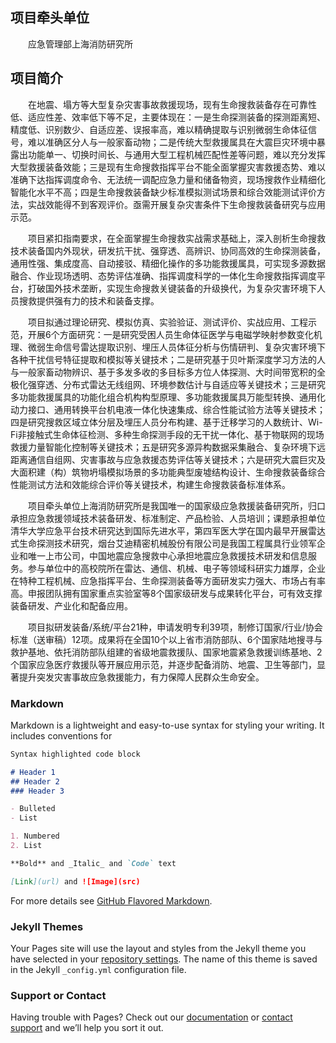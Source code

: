 ## 项目牵头单位

  应急管理部上海消防研究所

## 项目简介

  在地震、塌方等大型复杂灾害事故救援现场，现有生命搜救装备存在可靠性低、适应性差、效率低下等不足，主要体现在：一是生命探测装备的探测距离短、精度低、识别数少、自适应差、误报率高，难以精确提取与识别微弱生命体征信号，难以准确区分人与一般家畜动物；二是传统大型救援属具在大震巨灾环境中暴露出功能单一、切换时间长、与通用大型工程机械匹配性差等问题，难以充分发挥大型救援装备效能；三是现有生命搜救指挥平台不能全面掌握灾害救援态势、难以准确下达指挥调度命令、无法统一调配应急力量和储备物资，现场搜救作业精细化智能化水平不高；四是生命搜救装备缺少标准模拟测试场景和综合效能测试评价方法，实战效能得不到客观评价。亟需开展复杂灾害条件下生命搜救装备研究与应用示范。 
  
  项目紧扣指南要求，在全面掌握生命搜救实战需求基础上，深入剖析生命搜救技术装备国内外现状，研发抗干扰、强穿透、高辨识、协同高效的生命探测装备，通用性强、集成度高、自动接驳、精细化操作的多功能救援属具，可实现多源数据融合、作业现场透明、态势评估准确、指挥调度科学的一体化生命搜救指挥调度平台，打破国外技术垄断，实现生命搜救关键装备的升级换代，为复杂灾害环境下人员搜救提供强有力的技术和装备支撑。 
  
  项目拟通过理论研究、模拟仿真、实验验证、测试评价、实战应用、工程示范，开展6个方面研究：一是研究受困人员生命体征医学与电磁学映射参数变化机理、微弱生命信号雷达提取识别、埋压人员体征分析与伤情研判、复杂灾害环境下各种干扰信号特征提取和模拟等关键技术；二是研究基于贝叶斯深度学习方法的人与一般家畜动物辨识、基于多发多收的多目标多方位人体探测、大时间带宽积的全极化强穿透、分布式雷达无线组网、环境参数估计与自适应等关键技术；三是研究多功能救援属具的功能化组合机构构型原理、多功能救援属具万能型转换、通用化动力接口、通用转换平台机电液一体化快速集成、综合性能试验方法等关键技术；四是研究搜救区域立体分层及埋压人员分布构建、基于迁移学习的人数统计、Wi-Fi非接触式生命体征检测、多种生命探测手段的无干扰一体化、基于物联网的现场救援力量智能化控制等关键技术；五是研究多源异构数据采集融合、复杂环境下远距离通信自组网、灾害事故与应急救援态势评估等关键技术；六是研究大震巨灾及大面积建（构）筑物坍塌模拟场景的多功能典型废墟结构设计、生命搜救装备综合性能测试方法和效能综合评价等关键技术，构建生命搜救装备标准体系。 
  
  项目牵头单位上海消防研究所是我国唯一的国家级应急救援装备研究所，归口承担应急救援领域技术装备研发、标准制定、产品检验、人员培训；课题承担单位清华大学应急平台技术研究达到国际先进水平，第四军医大学在国内最早开展雷达式生命探测技术研究，烟台艾迪精密机械股份有限公司是我国工程属具行业领军企业和唯一上市公司，中国地震应急搜救中心承担地震应急救援技术研发和信息服务。参与单位中的高校院所在雷达、通信、机械、电子等领域科研实力雄厚，企业在特种工程机械、应急指挥平台、生命探测装备等方面研发实力强大、市场占有率高。申报团队拥有国家重点实验室等8个国家级研发与成果转化平台，可有效支撑装备研发、产业化和配备应用。  
  
  项目拟研发装备/系统/平台21种，申请发明专利39项，制修订国家/行业/协会标准（送审稿）12项。成果将在全国10个以上省市消防部队、6个国家陆地搜寻与救护基地、依托消防部队组建的省级地震救援队、国家地震紧急救援训练基地、2个国家应急医疗救援队等开展应用示范，并逐步配备消防、地震、卫生等部门，显著提升突发灾害事故应急救援能力，有力保障人民群众生命安全。  


### Markdown

Markdown is a lightweight and easy-to-use syntax for styling your writing. It includes conventions for

```markdown
Syntax highlighted code block

# Header 1
## Header 2
### Header 3

- Bulleted
- List

1. Numbered
2. List

**Bold** and _Italic_ and `Code` text

[Link](url) and ![Image](src)
```

For more details see [GitHub Flavored Markdown](https://guides.github.com/features/mastering-markdown/).

### Jekyll Themes

Your Pages site will use the layout and styles from the Jekyll theme you have selected in your [repository settings](https://github.com/liferescue/liferescue.github.io/settings). The name of this theme is saved in the Jekyll `_config.yml` configuration file.

### Support or Contact

Having trouble with Pages? Check out our [documentation](https://help.github.com/categories/github-pages-basics/) or [contact support](https://github.com/contact) and we’ll help you sort it out.
